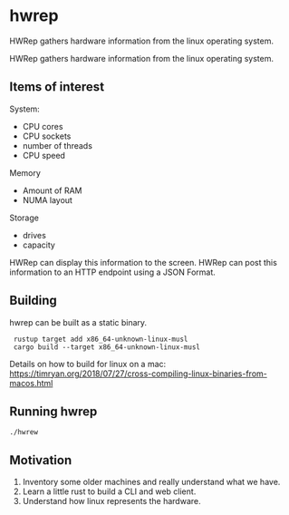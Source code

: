 # hwrep

HWRep gathers hardware information from the linux operating system.

HWRep gathers hardware information from the linux operating system.  

## Items of interest

System:
* CPU cores
* CPU sockets
* number of threads
* CPU speed

Memory
* Amount of RAM
* NUMA layout

Storage
* drives
* capacity

HWRep can display this information to the screen. HWRep can post this information to an HTTP endpoint using a JSON Format.

## Building
hwrep can be built as a static binary.
```
 rustup target add x86_64-unknown-linux-musl
 cargo build --target x86_64-unknown-linux-musl
```

Details on how to build for linux on a mac: 
https://timryan.org/2018/07/27/cross-compiling-linux-binaries-from-macos.html


## Running hwrep
```
./hwrew
```

## Motivation
1. Inventory some older machines and really understand what we have.
2. Learn a little rust to build a CLI and web client.
3. Understand how linux represents the hardware.
